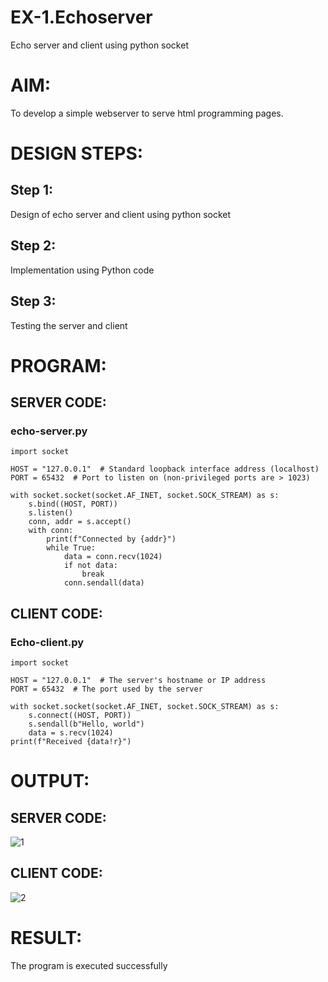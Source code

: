 # EX-1.Echoserver

Echo server and client using python socket
# AIM:
To develop a simple webserver to serve html programming pages.
# DESIGN STEPS:
## Step 1:
Design of echo server and client using python socket
## Step 2:
Implementation using Python code
## Step 3:
Testing the server and client 
# PROGRAM:
## SERVER CODE:
### echo-server.py
```
import socket

HOST = "127.0.0.1"  # Standard loopback interface address (localhost)
PORT = 65432  # Port to listen on (non-privileged ports are > 1023)

with socket.socket(socket.AF_INET, socket.SOCK_STREAM) as s:
    s.bind((HOST, PORT))
    s.listen()
    conn, addr = s.accept()
    with conn:
        print(f"Connected by {addr}")
        while True:
            data = conn.recv(1024)
            if not data:
                break
            conn.sendall(data)
```
## CLIENT CODE:
### Echo-client.py
```
import socket

HOST = "127.0.0.1"  # The server's hostname or IP address
PORT = 65432  # The port used by the server

with socket.socket(socket.AF_INET, socket.SOCK_STREAM) as s:
    s.connect((HOST, PORT))
    s.sendall(b"Hello, world")
    data = s.recv(1024)
print(f"Received {data!r}")
```
# OUTPUT:
## SERVER CODE:

![1](https://github.com/Darkwebnew/Echoserver/assets/143114486/860388c7-ab37-4424-a17c-fb4f121cc0a1)

## CLIENT CODE:

![2](https://github.com/Darkwebnew/Echoserver/assets/143114486/c5c5619d-c1b9-4b41-a20a-a0bee4196267)

# RESULT:
The program is executed successfully
